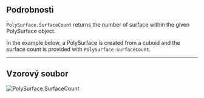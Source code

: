 ## Podrobnosti
`PolySurface.SurfaceCount` returns the number of surface within the given PolySurface object.

In the example below, a PolySurface is created from a cuboid and the surface count is provided with `PolySurface.SurfaceCount`.
___
## Vzorový soubor

![PolySurface.SurfaceCount](./Autodesk.DesignScript.Geometry.PolySurface.SurfaceCount_img.jpg)
